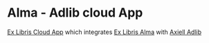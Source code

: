 # Alma - Adlib cloud App
[Ex Libris Cloud App](https://developers.exlibrisgroup.com/cloudapps/) which integrates [Ex Libris Alma](https://www.exlibrisgroup.com/products/alma-library-services-platform/) with [Axiell Adlib](https://www.axiell.com/solutions/product/adlib/)
